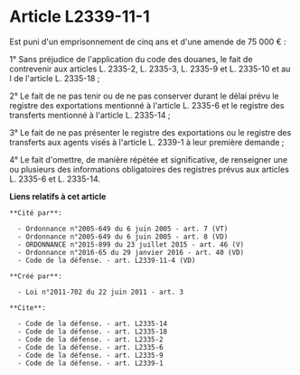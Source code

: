 # Article L2339-11-1

Est puni d'un emprisonnement de cinq ans et d'une amende de 75 000 € : 

1° Sans préjudice de l'application du code des douanes, le fait de contrevenir aux articles L. 2335-2, L. 2335-3, L. 2335-9
et L. 2335-10 et au I de l'article L. 2335-18 ; 

2° Le fait de ne pas tenir ou de ne pas conserver durant le délai prévu le registre des exportations mentionné à l'article L.
2335-6 et le registre des transferts mentionné à l'article L. 2335-14 ; 

3° Le fait de ne pas présenter le registre des exportations ou le registre des transferts aux agents visés à l'article L.
2339-1 à leur première demande ; 

4° Le fait d'omettre, de manière répétée et significative, de renseigner une ou plusieurs des informations obligatoires des
registres prévus aux articles L. 2335-6 et L. 2335-14.

**Liens relatifs à cet article**

	**Cité par**:

	  - Ordonnance n°2005-649 du 6 juin 2005 - art. 7 (VT)
	  - Ordonnance n°2005-649 du 6 juin 2005 - art. 8 (VD)
	  - ORDONNANCE n°2015-899 du 23 juillet 2015 - art. 46 (V)
	  - Ordonnance n°2016-65 du 29 janvier 2016 - art. 40 (VD)
	  - Code de la défense. - art. L2339-11-4 (VD)

	**Créé par**:

	  - Loi n°2011-702 du 22 juin 2011 - art. 3

	**Cite**:

	  - Code de la défense. - art. L2335-14
	  - Code de la défense. - art. L2335-18
	  - Code de la défense. - art. L2335-2
	  - Code de la défense. - art. L2335-6
	  - Code de la défense. - art. L2335-9
	  - Code de la défense. - art. L2339-1
